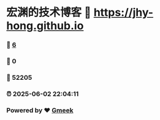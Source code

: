 # 宏渊的技术博客 :link: https://jhy-hong.github.io 
### :page_facing_up: [6](https://jhy-hong.github.io/tag.html) 
### :speech_balloon: 0 
### :hibiscus: 52205 
### :alarm_clock: 2025-06-02 22:04:11 
### Powered by :heart: [Gmeek](https://github.com/Meekdai/Gmeek)

